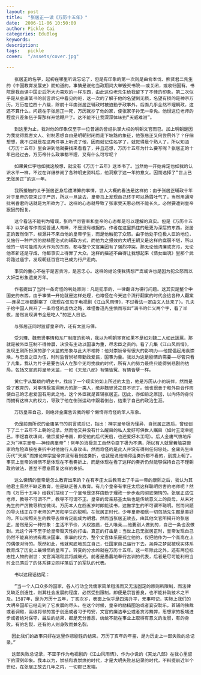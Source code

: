 ```yaml
---
layout: post  
title:  "张居正——读《万历十五年》"
date:  2006-11-06 10:50:00
author: Pickle Cai  
categories: EduBlog  
keywords: 
description:   
tags:	pickle   
cover:  "/assets/cover.jpg"  

---
```


       张居正的名字，起初在哪里听说忘记了，但是有印象的第一次则是由俞本伐、熊贤君二先生的《中国教育发展史》而知道的。事情是说他当政期间大举毁灭书院——或关闭，或收归国有。书院是我自读中国史后所大力喜欢的一样东西，由此这位老先生给我留下了不佳的印象。第二次似乎是从金庸某书的前言后记中看见的吧，这一次的了解于他的名望倒无损，名望有损的是神宗万历。万历在位四十八载，除前十年由张居正辅政时被迫勤于政事外，后面几乎全然不理朝政，这还不算什么。问题在于张居正一死，万历就抄了他的家，使张家子孙无一幸免。他恨这位老师的程度只差象伍子胥那样开馆鞭尸了。这不能不让我深深体味到“天威难测”。

       到这里为止，我对他的印象仅至于一位普通的曾经执掌大权的明朝文官而已。加上明朝是因为我觉得戕害文人、钳制思想自由是明朝封闭而走下坡路的象征，他张居正又何尝例外了？仔细想想，我不过就是在这两件事上听说了他，因而就记住名字了，就觉得是个熟人了，所以知道《万历十五年》里会讲到他就要找来看看了，并且还想，万历十五年为什么要写呢？张居正的十年已经过去，万历帝什么政事都不理，又有什么可写呢？

       如果黄仁宇也如我这般想，就没有《万历十五年》这本书了。当然他一开始肯定也如我的认识水平一样，不过在详细参阅了各种明史资料后，他洞察了这一年的意义。因而选择了“世上已无张居正”的这一年。

       我所接触的关于张居正身后遭清算的事情，世人大概的看法是这样的：由于张居正辅政十年对于皇帝的管束过于严厉，所以一旦故去，皇帝马上发现自己终于可以扬眉吐气了，当然用通常批判昏君的话就是为所欲为了。这样的心态就导致了张家受天恩必然不能长久，必然要遭到皇帝狠狠的报复。

       这个看法不能判为错误，张的严厉管束和皇帝的心态都是可以理解的真实。但是《万历十五年》以学者写作而受普通人青睐，不是没有根据的。作者在这里抓住的是更为深层的东西。张居正的轰然倒下，根源并不来自他的皇帝学生，而是他触犯了众怒。由于他处于位极人臣的地位，又施行一种严厉的励精图治式的辅政方式，而他为之报效的大明王朝又是这样的腐弱不堪，所以他的一切可能成为大作为的东西，都与整个文官集团有了强烈冲突。那无论他清廉或贪污，无论他革新还是守成，他都事实上得罪了大众。这样的描述不由得让我想起来《倩女幽魂》里那个武将路过庙宇，发现朝廷百官均已成为行尸走肉。

       事实的重心不在于是否贪污，是否忠心。这样的结论使我猜想严嵩或许也是因为犯众怒而以大奸臣形象遗臭万年。

       作者提出了当时一条奇怪的判处原则：凡是犯事的，一律翻译为德行问题。这其实是整个中国史的东西。由于事情一开始就是这样处理，也难怪在今天这个流行翻案的时代会给各种人翻案——连吴三桂都翻案了（我现在仅见于电视剧《江山风雨情》，不过看法一定由文人处来了）。孔夫子给中国人民开了一条奇怪的虚伪之路，难怪鲁迅先生愤而写出“满书的仁义两个字，看了半夜，居然发现满书全是吃人”的狂人日记。

       与张居正同时监督皇帝的，还有太监冯保。

       受刘瑾、魏忠贤事情和东厂制度的影响，我以为明朝宦官如果不是如刘魏二人如此跋扈，那就是被外臣压制不得伸展，决没有主动以国事为重，尽忠臣之责的。看了几集《江山风雨情》，发现王刚所扮演的那个太监的形象与此大不相符：他对崇祯帝有很大的影响力——他提倡起用袁崇焕，与忠良之臣为伍，时时监督崇祯帝勤政爱民，国事为重。我以为这是剧情的需要——尽管只看了几集，我认为片子是要告诉人在那个无可挽救的时代，所有人的努力最终只能得到悲剧的结局，包括文官武将皇帝太监，一如《天龙八部》有情皆冤、有情皆孽一样。

       黄仁宇从繁琐的明史中，找出了一个现实的如上所述的太监，他是万历从小的玩伴，然而是受了教育的，对事情极富洞察力的那一类人，绝非魏忠贤之目不识丁。他也很善于和外臣合作而使自己的忠君爱国有用武之地。这个外臣就是首辅张居正。因此，亦如前之原因，以内侍的身份而拥有这样大的权力，导致了他在倒张运动中跟着倒台，结束了自己的政治生涯。

       万历皇帝自己，则绝非金庸告诉我的那个懒惰得奇怪的笨人形象。

       仍是前面所说的金庸某书的前言或后记，指出：神宗皇帝极为怪异，自张居正故后，曾经创下了二十五年不上朝的记录。然而他又并没有什么醒目的私人爱好可供世人瞩目（如纣王宠幸妲己，李煜喜欢填词，徽宗爱好书画，即使他的后代天启，也还爱好木工呢）。后人金庸气愤地斥之为“神宗皇帝——神经病皇帝”！常年的消极怠工自然令臣下极为不满，所以有人就冒着脑袋搬家的危险直接在奏折中对他施行人身攻击。然而奇怪的是此人并没有得到任何惩处。金庸先生由历代“天威”而推论神宗皇帝并没有看到这奏折，也就是说他懒得连奏折都不看的，别提上朝了。事实上皇帝的懒惰不是体现在不看奏折上，而是体现在看了这样的奏折仍然能够保持自己不理朝政的做法，甚至不愿意回复这样的奏折。

       这么懒惰的皇帝是怎么教育出来的？在有孝庄太后教育出了千古一帝的康熙之后，我认为其他君主虽然不缺乏教育，但是缺乏善人教育。有几个皇帝有孝庄太后这样聪明厉害的老师呢？然而《万历十五年》给我们描绘了一个皇帝是怎样由勤于理政一步步走向彻底懒惰的。张居正这位老师，教导不可谓不严，教导不可谓不正。皇帝的母亲慈圣太后也是传统意义上的良母，从未对先生的严厉教导稍加微词。万历本人在四五岁时即能读书，这做学生的不可谓不聪明。然而问题的导火线正在于老师的严厉和学生的聪明。在张居正时代，少年皇帝相信一切包括先生都是美好的，所以按照先生的教导去做肯定能成为明君。然而当张居正故去，由其他文官所揭开的张居正，居然是另一种形象：生活不节俭，大权独揽，任人唯亲……他要别人做到的，自己一条也没做到。光这个并不至于给皇帝毁灭性的打击。真正的打击是：当世上已无张居正时，皇帝发现自己仍然不能真的拥有裁决国事、家事的权力，整个文官体系是孤立他的，仅把他作为一个高高在上的偶像对待的。既然如此，他就彻底地孤立自己，任国家自己运行下去。尧舜之梦就被现实体系教育成了历史上最懒惰的皇帝了。转变的分水岭就在万历十五年。这一年除此之外，还有两位标志性人物的谢世：文官海瑞和武将戚继光。前者是愚蠢地奉行古训的代表，后者是尽可能利用当时业已落后了的体系建立同样落后了的军队的代表。

       书以这段话结尾：

       “当一个人口众多的国家，各人行动全凭儒家简单粗浅而又无法固定的原则所限制，而法律又缺乏创造性，则其社会发展的程度，必然受到限制。即便是宗旨善良，也不能补助技术之不及。1587年，是为万历十五年，丁亥次岁，表面上似乎是四海升平，无事可记，实际上我们的大明帝国却已经走到了它发展的尽头。在这个时候，皇帝的励精图治或者宴安耽乐，首辅的独裁或者调和，高级将领的富于创造或者习于苟安，文官的廉洁奉公或者贪污舞弊，思想家的极端进步或者绝对保守，最后的结果，都是无分善恶，统统不能在事业上取得有意义的发展，有的身败，有的名裂，还有的人则身败而兼名裂。

      因此我们的故事只好在这里作悲剧性的结束。万历丁亥年的年鉴，是为历史上一部失败的总记录。”

      这部失败总记录，不亚于作为电视剧的《江山风雨情》、作为小说的《天龙八部》在我心里留下的深刻印象。我本以为，崇祯和袁崇焕的时代，才是大明失败总记录的时代，不料提前近半个世纪，在张居正故去几年之内，一切都已发端。

       

		    
